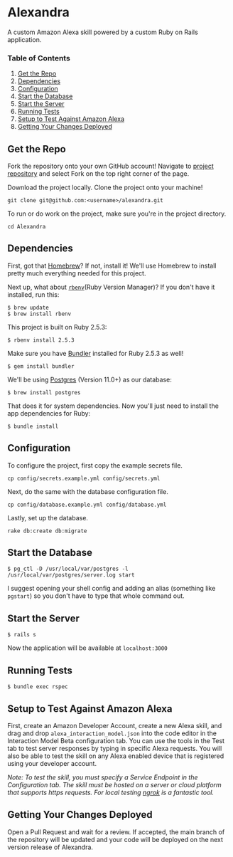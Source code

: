 # Alexandra

A custom Amazon Alexa skill powered by a custom Ruby on Rails application. 

### Table of Contents

1. [Get the Repo](#get-the-repo)
2. [Dependencies](#dependencies)
3. [Configuration](#configuration)
4. [Start the Database](#start-the-database)
5. [Start the Server](#start-the-server)
6. [Running Tests](#running-tests)
7. [Setup to Test Against Amazon Alexa](setup-to-test-against-amazon-alexa)
8. [Getting Your Changes Deployed](getting-your-changes-deployed)

## Get the Repo

Fork the repository onto your own GitHub account! Navigate to [project repository](https://github.com/sbeales/alexandra) and select Fork on the top right corner of the page.

Download the project locally. Clone the project onto your machine!
```
git clone git@github.com:<username>/alexandra.git
```

To run or do work on the project, make sure you're in the project directory.
```
cd Alexandra
```

## Dependencies

First, got that [Homebrew](http://brew.sh/)?  If not, install it!  We'll use Homebrew to install pretty much everything needed for this project.

Next up, what about [`rbenv`](https://github.com/rbenv/rbenv)(Ruby Version Manager)?  If you don't have it installed, run this:
```
$ brew update
$ brew install rbenv
```

This project is built on Ruby 2.5.3:
```
$ rbenv install 2.5.3
```

Make sure you have [Bundler](http://bundler.io/) installed for Ruby 2.5.3 as well!
```
$ gem install bundler
```

We'll be using [Postgres](http://www.postgresql.org/) (Version 11.0+) as our database:
```
$ brew install postgres
```

That does it for system dependencies.  Now you'll just need to install the app dependencies for Ruby:
```
$ bundle install
```

## Configuration

To configure the project, first copy the example secrets file.
```
cp config/secrets.example.yml config/secrets.yml
```

Next, do the same with the database configuration file.
```
cp config/database.example.yml config/database.yml
```

Lastly, set up the database.
```
rake db:create db:migrate
```

## Start the Database

```
$ pg_ctl -D /usr/local/var/postgres -l /usr/local/var/postgres/server.log start
```

I suggest opening your shell config and adding an alias (something like `pgstart`) so you don't have to type that whole command out.

## Start the Server

```
$ rails s
```

Now the application will be available at `localhost:3000`

## Running Tests

```
$ bundle exec rspec
```

## Setup to Test Against Amazon Alexa

First, create an Amazon Developer Account, create a new Alexa skill, and drag and drop `alexa_interaction_model.json` into the code editor in the Interaction Model Beta configuration tab. You can use the tools in the Test tab to test server responses by typing in specific Alexa requests. You will also be able to test the skill on any Alexa enabled device that is registered using your developer account.

*Note: To test the skill, you must specify a Service Endpoint in the Configuration tab. The skill must be hosted on a server or cloud platform that supports https requests. For local testing [ngrok](https://ngrok.com) is a fantastic tool.*

## Getting Your Changes Deployed

Open a Pull Request and wait for a review. If accepted, the main branch of the repository will be updated and your code will be deployed on the next version release of Alexandra.
